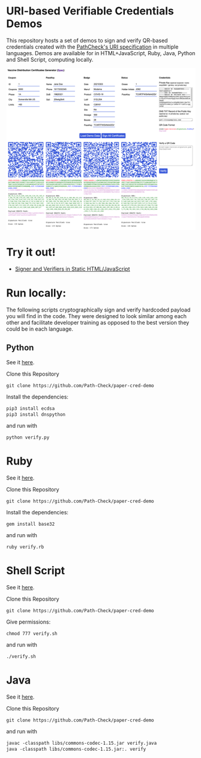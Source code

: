 # URI-based Verifiable Credentials Demos

This repository hosts a set of demos to sign and verify QR-based credentials created with the [PathCheck's URI specification](https://github.com/Path-Check/paper-cred) in multiple languages. Demos are available for in HTML+JavaScript, Ruby, Java, Python and Shell Script, computing locally. 

<img src="./docs/QRCodeGenerator.png" data-canonical-src="./docs/QRCodeGenerator.png"/>

# Try it out!

* [Signer and Verifiers in Static HTML/JavaScript](https://github.pathcheck.org/index.html)

# Run locally: 

The following scripts cryptographically sign and verify hardcoded payload you will find in the code. They were designed to look similar among each other and facilitate developer training as opposed to the best version they could be in each language. 

## Python 

See it [here](https://github.com/Path-Check/paper-cred-demo/blob/main/verify.py). 

Clone this Repository
```
git clone https://github.com/Path-Check/paper-cred-demo
```

Install the dependencies: 

```
pip3 install ecdsa
pip3 install dnspython
```

and run with

```
python verify.py
```

# Ruby

See it [here](https://github.com/Path-Check/paper-cred-demo/blob/main/verify.rb). 

Clone this Repository
```
git clone https://github.com/Path-Check/paper-cred-demo
```

Install the dependencies: 

```
gem install base32
```

and run with

```
ruby verify.rb
```

# Shell Script

See it [here](https://github.com/Path-Check/paper-cred-demo/blob/main/verify.sh). 

Clone this Repository
```
git clone https://github.com/Path-Check/paper-cred-demo
```

Give permissions:  
```
chmod 777 verify.sh
```

and run with
```
./verify.sh
```

# Java

See it [here](https://github.com/Path-Check/paper-cred-demo/blob/main/verify.java). 

Clone this Repository
```
git clone https://github.com/Path-Check/paper-cred-demo
```

and run with
```
javac -classpath libs/commons-codec-1.15.jar verify.java 
java -classpath libs/commons-codec-1.15.jar:. verify
```